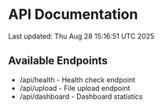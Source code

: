 # API Documentation

Last updated: Thu Aug 28 15:16:51 UTC 2025

## Available Endpoints
- /api/health - Health check endpoint
- /api/upload - File upload endpoint
- /api/dashboard - Dashboard statistics
